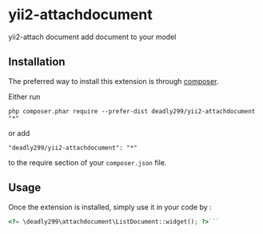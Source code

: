 yii2-attachdocument
===================
yii2-attach document add document to your model

Installation
------------

The preferred way to install this extension is through [composer](http://getcomposer.org/download/).

Either run

```
php composer.phar require --prefer-dist deadly299/yii2-attachdocument "*"
```

or add

```
"deadly299/yii2-attachdocument": "*"
```

to the require section of your `composer.json` file.


Usage
-----

Once the extension is installed, simply use it in your code by  :

```php
<?= \deadly299\attachdocument\ListDocument::widget(); ?>```
